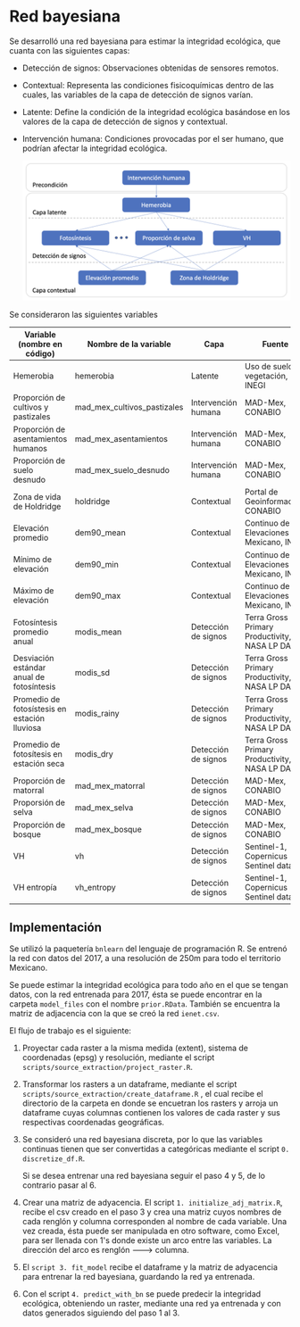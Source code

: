 # Red bayesiana

Se desarrolló una red bayesiana para estimar la integridad ecológica, que cuanta con las siguientes capas:

-   Detección de signos: Observaciones obtenidas de sensores remotos.

-   Contextual: Representa las condiciones fisicoquímicas dentro de las cuales, las variables de la capa de detección de signos varían.

-   Latente: Define la condición de la integridad ecológica basándose en los valores de la capa de detección de signos y contextual.

-   Intervención humana: Condiciones provocadas por el ser humano, que podrían afectar la integridad ecológica.

    ![](images/red_resumida_espanol.png)

Se consideraron las siguientes variables

| Variable (nombre en código)                   | Nombre de la variable       | Capa                | Fuente                                         |
|--------------------------|--------------|--------------|------------------|
| Hemerobia                                     | hemerobia                   | Latente             | Uso de suelo y vegetación, INEGI               |
| Proporción de cultivos y pastizales           | mad_mex_cultivos_pastizales | Intervención humana | MAD-Mex, CONABIO                               |
| Proporción de asentamientos humanos           | mad_mex_asentamientos       | Intervención humana | MAD-Mex, CONABIO                               |
| Proporción de suelo desnudo                   | mad_mex_suelo_desnudo       | Intervención humana | MAD-Mex, CONABIO                               |
| Zona de vida de Holdridge                     | holdridge                   | Contextual          | Portal de Geoinformación, CONABIO              |
| Elevación promedio                            | dem90_mean                  | Contextual          | Continuo de Elevaciones Mexicano, INEGI        |
| Mínimo de elevación                           | dem90_min                   | Contextual          | Continuo de Elevaciones Mexicano, INEGI        |
| Máximo de elevación                           | dem90_max                   | Contextual          | Continuo de Elevaciones Mexicano, INEGI        |
| Fotosíntesis promedio anual                   | modis_mean                  | Detección de signos | Terra Gross Primary Productivity, NASA LP DAAC |
| Desviación estándar anual de fotosíntesis     | modis_sd                    | Detección de signos | Terra Gross Primary Productivity, NASA LP DAAC |
| Promedio de fotosístesis en estación lluviosa | modis_rainy                 | Detección de signos | Terra Gross Primary Productivity, NASA LP DAAC |
| Promedio de fotosítesis en estación seca      | modis_dry                   | Detección de signos | Terra Gross Primary Productivity, NASA LP DAAC |
| Proporción de matorral                        | mad_mex_matorral            | Detección de signos | MAD-Mex, CONABIO                               |
| Proporsión de selva                           | mad_mex_selva               | Detección de signos | MAD-Mex, CONABIO                               |
| Proporción de bosque                          | mad_mex_bosque              | Detección de signos | MAD-Mex, CONABIO                               |
| VH                                            | vh                          | Detección de signos | Sentinel-1, Copernicus Sentinel data           |
| VH entropía                                   | vh_entropy                  | Detección de signos | Sentinel-1, Copernicus Sentinel data           |

## Implementación

Se utilizó la paquetería `bnlearn` del lenguaje de programación R. Se entrenó la red con datos del 2017, a una resolución de 250m para todo el territorio Mexicano.

Se puede estimar la integridad ecológica para todo año en el que se tengan datos, con la red entrenada para 2017, ésta se puede encontrar en la carpeta `model_files` con el nombre `prior.RData`. También se encuentra la matriz de adjacencia con la que se creó la red `ienet.csv`.

El flujo de trabajo es el siguiente:

1.  Proyectar cada raster a la misma medida (extent), sistema de coordenadas (epsg) y resolución, mediante el script `scripts/source_extraction/project_raster.R`.

2.  Transformar los rasters a un dataframe, mediante el script `scripts/source_extraction/create_dataframe.R` , el cual recibe el directorio de la carpeta en donde se encuetran los rasters y arroja un dataframe cuyas columnas contienen los valores de cada raster y sus respectivas coordenadas geográficas.

3.  Se consideró una red bayesiana discreta, por lo que las variables continuas tienen que ser convertidas a categóricas mediante el script `0. discretize_df.R`.

    Si se desea entrenar una red bayesiana seguir el paso 4 y 5, de lo contrario pasar al 6.

4.  Crear una matriz de adyacencia. El script `1. initialize_adj_matrix.R`, recibe el csv creado en el paso 3 y crea una matriz cuyos nombres de cada renglón y columna corresponden al nombre de cada variable. Una vez creada, ésta puede ser manipulada en otro software, como Excel, para ser llenada con 1's donde existe un arco entre las variables. La dirección del arco es renglón ---\> columna.

5.  El `script 3. fit_model` recibe el dataframe y la matriz de adyacencia para entrenar la red bayesiana, guardando la red ya entrenada.

6.  Con el script `4. predict_with_bn` se puede predecir la integridad ecológica, obteniendo un raster, mediante una red ya entrenada y con datos generados siguiendo del paso 1 al 3.

